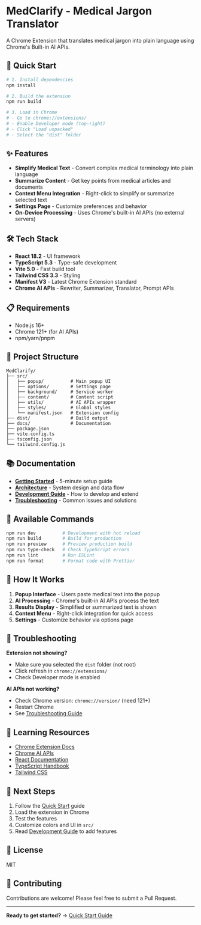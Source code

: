 # MedClarify - Medical Jargon Translator

A Chrome Extension that translates medical jargon into plain language using Chrome's Built-in AI APIs.

## 🚀 Quick Start

```bash
# 1. Install dependencies
npm install

# 2. Build the extension
npm run build

# 3. Load in Chrome
# - Go to chrome://extensions/
# - Enable Developer mode (top-right)
# - Click "Load unpacked"
# - Select the "dist" folder
```

## ✨ Features

- **Simplify Medical Text** - Convert complex medical terminology into plain language
- **Summarize Content** - Get key points from medical articles and documents
- **Context Menu Integration** - Right-click to simplify or summarize selected text
- **Settings Page** - Customize preferences and behavior
- **On-Device Processing** - Uses Chrome's built-in AI APIs (no external servers)

## 🛠️ Tech Stack

- **React 18.2** - UI framework
- **TypeScript 5.3** - Type-safe development
- **Vite 5.0** - Fast build tool
- **Tailwind CSS 3.3** - Styling
- **Manifest V3** - Latest Chrome Extension standard
- **Chrome AI APIs** - Rewriter, Summarizer, Translator, Prompt APIs

## 📋 Requirements

- Node.js 16+
- Chrome 121+ (for AI APIs)
- npm/yarn/pnpm

## 📁 Project Structure

```
MedClarify/
├── src/
│   ├── popup/          # Main popup UI
│   ├── options/        # Settings page
│   ├── background/     # Service worker
│   ├── content/        # Content script
│   ├── utils/          # AI APIs wrapper
│   ├── styles/         # Global styles
│   └── manifest.json   # Extension config
├── dist/               # Build output
├── docs/               # Documentation
├── package.json
├── vite.config.ts
├── tsconfig.json
└── tailwind.config.js
```

## 📚 Documentation

- **[Getting Started](./docs/QUICKSTART.md)** - 5-minute setup guide
- **[Architecture](./docs/ARCHITECTURE.md)** - System design and data flow
- **[Development Guide](./docs/DEVELOPMENT.md)** - How to develop and extend
- **[Troubleshooting](./docs/TROUBLESHOOTING.md)** - Common issues and solutions

## 🔧 Available Commands

```bash
npm run dev          # Development with hot reload
npm run build        # Build for production
npm run preview      # Preview production build
npm run type-check   # Check TypeScript errors
npm run lint         # Run ESLint
npm run format       # Format code with Prettier
```

## 🎯 How It Works

1. **Popup Interface** - Users paste medical text into the popup
2. **AI Processing** - Chrome's built-in AI APIs process the text
3. **Results Display** - Simplified or summarized text is shown
4. **Context Menu** - Right-click integration for quick access
5. **Settings** - Customize behavior via options page

## 🐛 Troubleshooting

**Extension not showing?**
- Make sure you selected the `dist` folder (not root)
- Click refresh in `chrome://extensions/`
- Check Developer mode is enabled

**AI APIs not working?**
- Check Chrome version: `chrome://version/` (need 121+)
- Restart Chrome
- See [Troubleshooting Guide](./docs/TROUBLESHOOTING.md)

## 📖 Learning Resources

- [Chrome Extension Docs](https://developer.chrome.com/docs/extensions/)
- [Chrome AI APIs](https://developer.chrome.com/docs/ai/)
- [React Documentation](https://react.dev/)
- [TypeScript Handbook](https://www.typescriptlang.org/docs/)
- [Tailwind CSS](https://tailwindcss.com/)

## 🚀 Next Steps

1. Follow the [Quick Start](./docs/QUICKSTART.md) guide
2. Load the extension in Chrome
3. Test the features
4. Customize colors and UI in `src/`
5. Read [Development Guide](./docs/DEVELOPMENT.md) to add features

## 📝 License

MIT

## 🤝 Contributing

Contributions are welcome! Please feel free to submit a Pull Request.

---

**Ready to get started?** → [Quick Start Guide](./docs/QUICKSTART.md)
